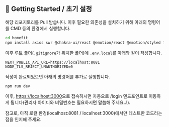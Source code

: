 ## 🔌 Getting Started / 초기 설정

해당 리포지토리를 Pull 받습니다. 이후 필요한 의존성을 설치하기 위해 아래의 명령어를 CMD 등의 환경에서 실행합니다.

```bash
cd homefit
npm install axios swr @chakra-ui/react @emotion/react @emotion/styled framer-motion
```

이후 루트 폴더(`.gitignore`가 위치한 폴더)에 `.env.local`를 아래와 같이 작성합니다.

```
NEXT_PUBLIC_API_URL=https://localhost:8081
NODE_TLS_REJECT_UNAUTHORIZED=0
```

작성이 완료되었으면 아래의 명령어를 추가로 실행합니다.

```bash
npm run dev
```

이후, [https://localhost:3000](https://localhost:3000)으로 접속하시면 자동으로 /login 엔드포인트로 이동하게 됩니다(관리자 아이디와 비밀번호는 필요하시면 말씀해 주세요..!).

참고로, 아직 로컬 환경(localhost:8081 / localhost:3000)에서만 테스트한 코드라는 점을 인지해 주세요.
